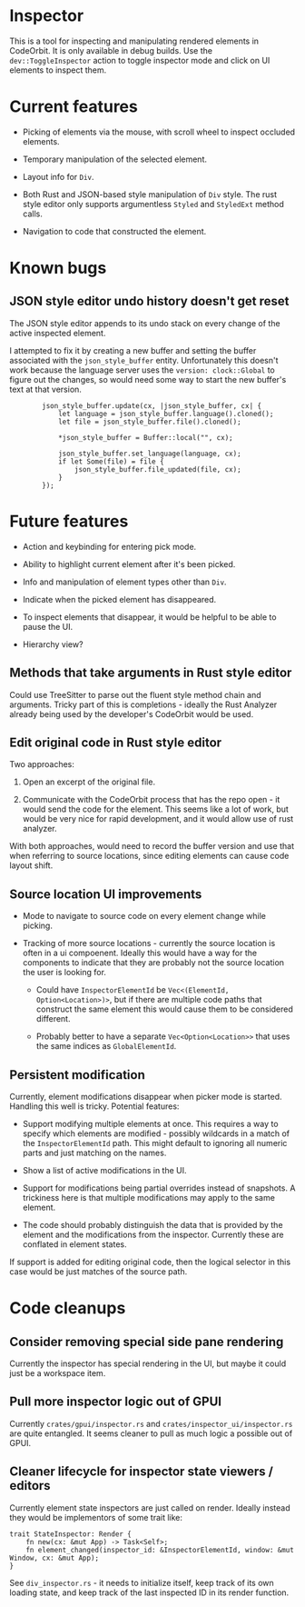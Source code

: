 ﻿# Inspector

This is a tool for inspecting and manipulating rendered elements in CodeOrbit. It is only available in debug builds. Use the `dev::ToggleInspector` action to toggle inspector mode and click on UI elements to inspect them.

# Current features

* Picking of elements via the mouse, with scroll wheel to inspect occluded elements.

* Temporary manipulation of the selected element.

* Layout info for `Div`.

* Both Rust and JSON-based style manipulation of `Div` style. The rust style editor only supports argumentless `Styled` and `StyledExt` method calls.

* Navigation to code that constructed the element.

# Known bugs

## JSON style editor undo history doesn't get reset

The JSON style editor appends to its undo stack on every change of the active inspected element.

I attempted to fix it by creating a new buffer and setting the buffer associated with the `json_style_buffer` entity. Unfortunately this doesn't work because the language server uses the `version: clock::Global` to figure out the changes, so would need some way to start the new buffer's text at that version.

```
        json_style_buffer.update(cx, |json_style_buffer, cx| {
            let language = json_style_buffer.language().cloned();
            let file = json_style_buffer.file().cloned();

            *json_style_buffer = Buffer::local("", cx);

            json_style_buffer.set_language(language, cx);
            if let Some(file) = file {
                json_style_buffer.file_updated(file, cx);
            }
        });
```

# Future features

* Action and keybinding for entering pick mode.

* Ability to highlight current element after it's been picked.

* Info and manipulation of element types other than `Div`.

* Indicate when the picked element has disappeared.

* To inspect elements that disappear, it would be helpful to be able to pause the UI.

* Hierarchy view?

## Methods that take arguments in Rust style editor

Could use TreeSitter to parse out the fluent style method chain and arguments. Tricky part of this is completions - ideally the Rust Analyzer already being used by the developer's CodeOrbit would be used.

## Edit original code in Rust style editor

Two approaches:

1. Open an excerpt of the original file.

2. Communicate with the CodeOrbit process that has the repo open - it would send the code for the element. This seems like a lot of work, but would be very nice for rapid development, and it would allow use of rust analyzer.

With both approaches, would need to record the buffer version and use that when referring to source locations, since editing elements can cause code layout shift.

## Source location UI improvements

* Mode to navigate to source code on every element change while picking.

* Tracking of more source locations - currently the source location is often in a ui compoenent. Ideally this would have a way for the components to indicate that they are probably not the source location the user is looking for.

  - Could have `InspectorElementId` be `Vec<(ElementId, Option<Location>)>`, but if there are multiple code paths that construct the same element this would cause them to be considered different.

  - Probably better to have a separate `Vec<Option<Location>>` that uses the same indices as `GlobalElementId`.

## Persistent modification

Currently, element modifications disappear when picker mode is started. Handling this well is tricky. Potential features:

* Support modifying multiple elements at once. This requires a way to specify which elements are modified - possibly wildcards in a match of the `InspectorElementId` path. This might default to ignoring all numeric parts and just matching on the names.

* Show a list of active modifications in the UI.

* Support for modifications being partial overrides instead of snapshots. A trickiness here is that multiple modifications may apply to the same element.

* The code should probably distinguish the data that is provided by the element and the modifications from the inspector. Currently these are conflated in element states.

If support is added for editing original code, then the logical selector in this case would be just matches of the source path.

# Code cleanups

## Consider removing special side pane rendering

Currently the inspector has special rendering in the UI, but maybe it could just be a workspace item.

## Pull more inspector logic out of GPUI

Currently `crates/gpui/inspector.rs` and `crates/inspector_ui/inspector.rs` are quite entangled.  It seems cleaner to pull as much logic a possible out of GPUI.

## Cleaner lifecycle for inspector state viewers / editors

Currently element state inspectors are just called on render. Ideally instead they would be implementors of some trait like:

```
trait StateInspector: Render {
    fn new(cx: &mut App) -> Task<Self>;
    fn element_changed(inspector_id: &InspectorElementId, window: &mut Window, cx: &mut App);
}
```

See `div_inspector.rs` - it needs to initialize itself, keep track of its own loading state, and keep track of the last inspected ID in its render function.
